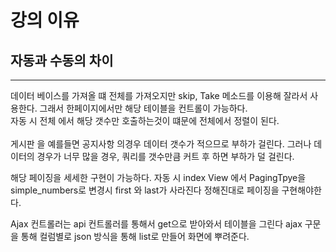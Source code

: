 # 강의 이유
## 자동과 수동의 차이
---
데이터 베이스를 가져올 떄 전체를 가져오지만 skip, Take 메소드를 이용해 잘라서 사용한다. 그래서 한페이지에서만 해당 테이블을 컨트롤이 가능하다.  
자동 시 전체 에서 해당 갯수만 호출하는것이 떄문에 전체에서 정렬이 된다.  
<br>
게시판 을 예를들면 공지사항 의경우 데이터 갯수가 적으므로 부하가 걸린다. 그러나 데이터의 경우가 너무 많을 경우, 쿼리를 갯수만큼 커트 후 하면 부하가 덜 걸린다. 

해당 페이징을 세세한 구현이 가능하다. 
자동 시 index View 에서 PagingTpye을 simple_numbers로 변경시 first 와 last가 사라진다 정해진대로 페이징을 구현해야한다.  

Ajax 컨트롤러는 api 컨트롤러를 통해서 get으로 받아와서 테이블을 그린다 ajax 구문을 통해 컬럼별로 json 방식을 통해 list로 만들어 화면에 뿌려준다. 